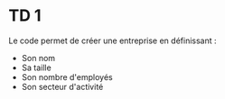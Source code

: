 # TD 1

Le code permet de créer une entreprise en définissant :
- Son nom
- Sa taille
- Son nombre d'employés
- Son secteur d'activité
